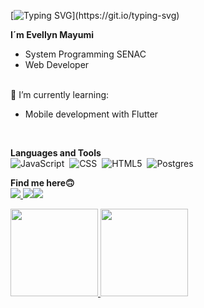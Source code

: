 [![Typing SVG](https://readme-typing-svg.herokuapp.com/?color=BA55D3&size=35&center=true&vCenter=true&width=1000&lines=Nice+to+meet+you;Welcome+to+my+profile;)](https://git.io/typing-svg)

**I´m Evellyn Mayumi**<br>
- System Programming SENAC
- Web Developer<br><br>

🌱 I’m currently learning:
- Mobile development with Flutter
<div style="display: inline_block"><br>

**Languages and Tools**<br>
![JavaScript](https://img.shields.io/badge/-JavaScript-0D1117?style=for-the-badge&logo=javascript&labelColor=0D1117)&nbsp;
![CSS](https://img.shields.io/badge/-CSS-0D1117?style=for-the-badge&logo=CSS3&logoColor=1572B6&labelColor=0D1117)&nbsp;
![HTML5](https://img.shields.io/badge/html5-0D1117?style=for-the-badge&logo=html5&labelColor=0D1117)&nbsp;
![Postgres](https://img.shields.io/badge/postgres-0D1117?style=for-the-badge&logo=postgresql&labelColor=0D1117)
  

**Find me here🙃**<br>
 <A href="https://www.linkedin.com/in/evellyn-mayumi-230795224/" target="_blank"><img src="https://img.shields.io/badge/-LinkedIn-%230077B5?style=for-the-badge&logo=linkedin&logoColor=white" target="_blank"> <A href = "mailto:mayumicha16@gmail.com"><img src="https://img.shields.io/badge/-Gmail-%23333?style=for-the-badge&logo=gmail&logoColor=white" target="_blank"><a href="https://instagram.com/evellynmayumi_" target="_blank"><img src="https://img.shields.io/badge/-Instagram-%23E4405F?style=for-the-badge&logo=instagram&logoColor=white" target="_blank">
       
 

<img height="140em" src="https://github-readme-stats.vercel.app/api?username=evellynmayumi&show_icons=true&theme=radical&include_all_commits=true&count_private=false"/>
<img height="140em" src="https://github-readme-stats.vercel.app/api/top-langs/?username=evellynmayumi&layout=compact&langs_count=7&theme=radical"/>

</div>



